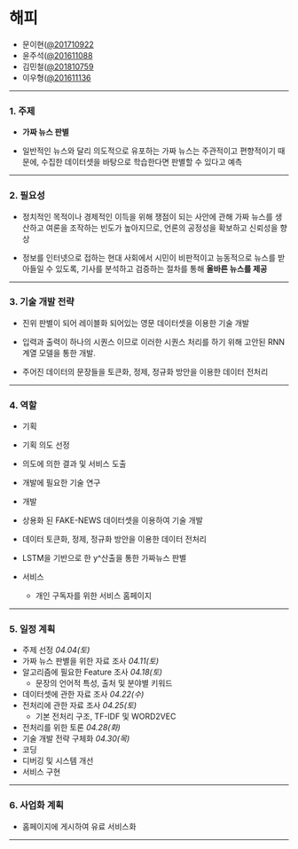
# 해피
- 문이현([@201710922](https://github.com/201710922/MachineLearning)
- 윤주석([@201611088](https://github.com/YUNJUSEOK)
- 김민철([@201810759](https://github.com/201810759/Machine-Learning-Happy-)
- 이우형([@201611136](https://github.com/dngud9701)
 
---

### 1. 주제
- __가짜 뉴스 판별__

- 일반적인 뉴스와 달리 의도적으로 유포하는 가짜 뉴스는 주관적이고 편향적이기 때문에, 수집한 데이터셋을 바탕으로 학습한다면 판별할 수 있다고 예측

---

### 2. 필요성

- 정치적인 목적이나 경제적인 이득을 위해 쟁점이 되는 사안에 관해 가짜 뉴스를 생산하고 여론을 조작하는 빈도가 높아지므로, 언론의 공정성을 확보하고 신뢰성을 향상

- 정보를 인터넷으로 접하는 현대 사회에서 시민이 비판적이고 능동적으로 뉴스를 받아들일 수 있도록, 기사를 분석하고 검증하는 절차를 통해 __올바른 뉴스를 제공__

---

### 3. 기술 개발 전략

- 진위 판별이 되어 레이블화 되어있는 영문 데이터셋을 이용한 기술 개발

- 입력과 출력이 하나의 시퀀스 이므로 이러한 시퀀스 처리를 하기 위해 고안된 RNN 계열 모델을 통한 개발.

- 주어진 데이터의 문장들을 토큰화, 정제, 정규화 방안을 이용한 데이터 전처리

---

### 4. 역할

- 기획

 - 기획 의도 선정
 - 의도에 의한 결과 및 서비스 도출
 - 개발에 필요한 기술 연구

- 개발 
 - 상용화 된 FAKE-NEWS 데이터셋을 이용하여 기술 개발
 - 데이터 토큰화, 정제, 정규화 방안을 이용한 데이터 전처리
 - LSTM을 기반으로 한 y^산출을 통한 가짜뉴스 판별
 

- 서비스 
  - 개인 구독자를 위한 서비스 홈페이지

---

### 5. 일정 계획

- 주제 선정 _04.04(토)_
- 가짜 뉴스 판별을 위한 자료 조사 _04.11(토)_
- 알고리즘에 필요한 Feature 조사 _04.18(토)_
  - 문장의 언어적 특성, 출처 및 분야별 키워드
- 데이터셋에 관한 자료 조사 _04.22(수)_
- 전처리에 관한 자료 조사 _04.25(토)_
  - 기본 전처리 구조, TF-IDF 및 WORD2VEC
- 전처리를 위한 토론 _04.28(화)_
- 기술 개발 전략 구체화 _04.30(목)_
- 코딩
- 디버깅 및 시스템 개선
- 서비스 구현

---

### 6. 사업화 계획

- 홈페이지에 게시하여 유료 서비스화

---
